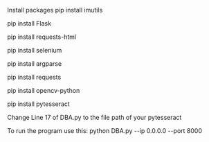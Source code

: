 Install packages
pip install imutils

pip install Flask

pip install requests-html

pip install selenium

pip install argparse

pip install requests

pip install opencv-python

pip install pytesseract

Change Line 17 of DBA.py to the file path of your pytesseract

To run the program use this:
python DBA.py --ip 0.0.0.0 --port 8000
